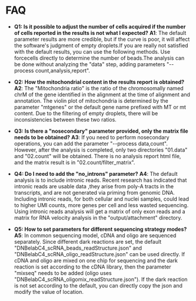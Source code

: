 # **FAQ**
- **Q1: Is it possible to adjust the number of cells acquired if the number of cells reported in the results is not what I expected?**
**A1**: The default parameter results are more credible, but if the curve is poor, it will affect the software's judgment of empty droplets.If you are really not satisfied with the default results, you can use the following methods. Use forcecells directly to determine the number of beads.The analysis can be done without analyzing the "data" step, adding parameters "--process count,analysis,report".

- **Q2: How the mitochondrial content in the results report is obtained?**
**A2**: The "Mitochondria ratio" is the ratio of the chromosomally named chrM of the gene identified in the alignment at the time of alignment and annotation. The violin plot of mitochondria is determined by the parameter "mtgenes" or the default gene name prefixed with MT or mt content. Due to the filtering of empty droplets, there will be inconsistencies between these two ratios.

- **Q3: Is there a "nosecondary" parameter provided, only the matrix file needs to be obtained?**
**A3**: If you need to perform nosecondary operations, you can add the parameter "--process data,count". However, after the analysis is completed, only two directories "01.data" and "02.count" will be obtained. There is no analysis report html file, and the matrix result is in "02.count/filter_matrix".

- **Q4: Do I need to add the "no_introns" parameter?**
**A4**: The default analysis is to include intronic reads. Recent research has indicated that intronic reads are usable data ,they arise from poly-A tracts in the transcripts, and are not generated via priming from genomic DNA. Including intronic reads, for both cellular and nuclei samples, could lead to higher UMI counts, more genes per cell and less wasted sequencing. Using intronic reads analysis will get a matrix of only exon reads and a matrix for RNA velocity analysis in the "output/attachment" directory.

- **Q5: How to set parameters for different sequencing strategy modes?**
**A5**: In common sequencing model, cDNA and oligo are sequenced separately. Since different dark reactions are set, the default "DNBelabC4_scRNA_beads_readStructure.json" and "DNBelabC4_scRNA_oligo_readStructure.json" can be used directly. If cDNA and oligo are mixed on one chip for sequencing and the dark reaction is set according to the cDNA library, then the parameter "mixseq" needs to be added (oligo uses "DNBelabC4_scRNA_oligomix_readStructure.json"). If the dark reaction is not set according to the default, you can directly copy the json and modify the value of location.

